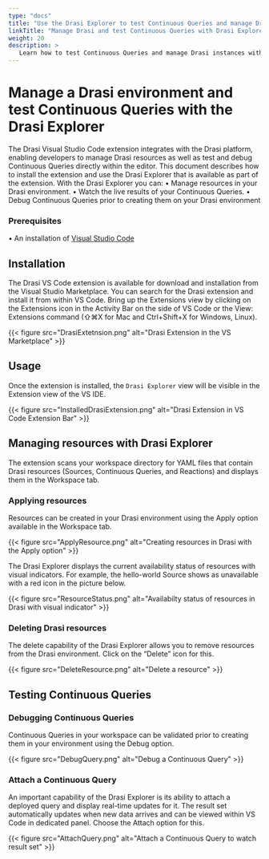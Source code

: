 ```yaml
---
type: "docs"
title: "Use the Drasi Explorer to test Continuous Queries and manage Drasi instances"
linkTitle: "Manage Drasi and test Continuous Queries with Drasi Explorer"
weight: 20
description: >
   Learn how to test Continuous Queries and manage Drasi instances with the Drasi Explorer
---
```


# Manage a Drasi environment and test Continuous Queries with the Drasi Explorer

The Drasi Visual Studio Code extension integrates with the Drasi platform, enabling developers to manage Drasi resources as well as test and debug Continuous Queries directly within the editor. This document describes how to install the extension and use the Drasi Explorer that is available as part of the extension. With the Drasi Explorer you can:
•	Manage resources in your Drasi environment.
•	Watch the live results of your Continuous Queries.
•	Debug Continuous Queries prior to creating them on your Drasi environment

### Prerequisites
•	An installation of [Visual Studio Code](https://code.visualstudio.com)

## Installation

The Drasi VS Code extension is available for download and installation from the Visual Studio Marketplace. You can search for the Drasi extension and install it from within VS Code. Bring up the Extensions view by clicking on the Extensions icon in the Activity Bar on the side of VS Code or the View: Extensions command (⇧⌘X for Mac and Ctrl+Shift+X for Windows, Linux).

{{< figure src="DrasiExtetnsion.png" alt="Drasi Extension in the VS Marketplace" >}}

## Usage

Once the extension is installed, the `Drasi Explorer` view will be visible in the Extension view of the VS IDE.

{{< figure src="InstalledDrasiExtension.png" alt="Drasi Extension in VS Code Extension Bar" >}}

## Managing resources with Drasi Explorer

The extension scans your workspace directory for YAML files that contain Drasi resources (Sources, Continuous Queries, and Reactions) and displays them in the Workspace tab.

### Applying resources
Resources can be created in your Drasi environment using the Apply option available in the Workspace tab.

{{< figure src="ApplyResource.png" alt="Creating resources in Drasi with the Apply option" >}}

The Drasi Explorer displays the current availability status of resources with visual indicators. For example, the hello-world Source shows as unavailable with a red icon in the picture below.

{{< figure src="ResourceStatus.png" alt="Availabilty status of resources in Drasi with visual indicator" >}}

### Deleting Drasi resources
 The delete capability of the Drasi Explorer allows you to remove resources from the Drasi environment. Click on the “Delete” icon for this.

{{< figure src="DeleteResource.png" alt="Delete a resource" >}}

## Testing Continuous Queries

### Debugging Continuous Queries
Continuous Queries in your workspace can be validated prior to creating them in your environment using the Debug option.

{{< figure src="DebugQuery.png" alt="Debug a Continuous Query" >}}

### Attach a Continuous Query 

An important capability of the Drasi Explorer is its ability to attach a deployed query and display real-time updates for it. The result set automatically updates when new data arrives and can be viewed within VS Code in dedicated panel. Choose the Attach option for this.

{{< figure src="AttachQuery.png" alt="Attach a Continuous Query to watch result set" >}}
